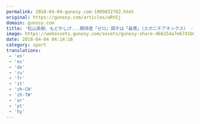 ```yaml
---
permalink: 2018-04-04-gunosy.com-1009832782.html
original: https://gunosy.com/articles/aRtEj
domain: gunosy.com
title: '松山英樹、もどかしげ...期待度「ゼロ」調子は「最悪」（スポニチアネックス） - グノシー'
image: https://webassets.gunosy.com/assets/gunosy-share-466154a7e6741b0dbc8895ceff97e34818892a0e7dbc05d641d2606f8820dd35.jpg
date: 2018-04-04 04:14:18
category: sport
translations: 
 - 'en'
 - 'es'
 - 'de'
 - 'ru'
 - 'fr'
 - 'it'
 - 'zh-CN'
 - 'zh-TW'
 - 'ar'
 - 'pt'
 - 'hy'
---
```


